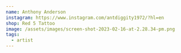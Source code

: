 ```yaml
---
name: Anthony Anderson
instagram: https://www.instagram.com/antdiggity1972/?hl=en
shop: Red 5 Tattoo
image: /assets/images/screen-shot-2023-02-16-at-2.28.34-pm.png
tags:
  - artist
---
```

